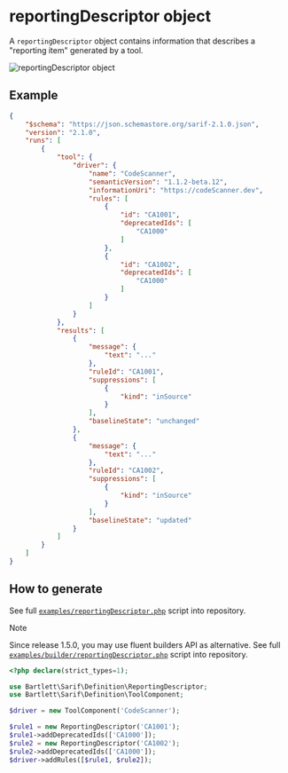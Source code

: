 <!-- markdownlint-disable MD013 -->
# reportingDescriptor object

A `reportingDescriptor` object contains information that describes a "reporting item" generated by a tool.

![reportingDescriptor object](../assets/images/reference-reporting-descriptor.graphviz.svg)

## Example

```json
{
    "$schema": "https://json.schemastore.org/sarif-2.1.0.json",
    "version": "2.1.0",
    "runs": [
        {
            "tool": {
                "driver": {
                    "name": "CodeScanner",
                    "semanticVersion": "1.1.2-beta.12",
                    "informationUri": "https://codeScanner.dev",
                    "rules": [
                        {
                            "id": "CA1001",
                            "deprecatedIds": [
                                "CA1000"
                            ]
                        },
                        {
                            "id": "CA1002",
                            "deprecatedIds": [
                                "CA1000"
                            ]
                        }
                    ]
                }
            },
            "results": [
                {
                    "message": {
                        "text": "..."
                    },
                    "ruleId": "CA1001",
                    "suppressions": [
                        {
                            "kind": "inSource"
                        }
                    ],
                    "baselineState": "unchanged"
                },
                {
                    "message": {
                        "text": "..."
                    },
                    "ruleId": "CA1002",
                    "suppressions": [
                        {
                            "kind": "inSource"
                        }
                    ],
                    "baselineState": "updated"
                }
            ]
        }
    ]
}
```

## How to generate

See full [`examples/reportingDescriptor.php`][example-script] script into repository.

> [!NOTE]
> Since release 1.5.0, you may use fluent builders API as alternative.
> See full [`examples/builder/reportingDescriptor.php`][example-builder] script into repository.

[example-script]: https://github.com/llaville/sarif-php-sdk/blob/master/examples/reportingDescriptor.php
[example-builder]: https://github.com/llaville/sarif-php-sdk/blob/master/examples/builder/reportingDescriptor.php

```php
<?php declare(strict_types=1);

use Bartlett\Sarif\Definition\ReportingDescriptor;
use Bartlett\Sarif\Definition\ToolComponent;

$driver = new ToolComponent('CodeScanner');

$rule1 = new ReportingDescriptor('CA1001');
$rule1->addDeprecatedIds(['CA1000']);
$rule2 = new ReportingDescriptor('CA1002');
$rule2->addDeprecatedIds(['CA1000']);
$driver->addRules([$rule1, $rule2]);

```
